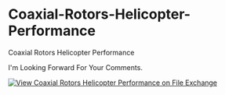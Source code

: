 # Coaxial-Rotors-Helicopter-Performance
Coaxial Rotors Helicopter Performance

I'm Looking Forward For Your Comments.


[![View Coaxial Rotors Helicopter Performance on File Exchange](https://www.mathworks.com/matlabcentral/images/matlab-file-exchange.svg)](https://www.mathworks.com/matlabcentral/fileexchange/88622-coaxial-rotors-helicopter-performance)
